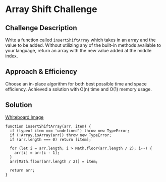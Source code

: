 # Array Shift Challenge

## Challenge Description
Write a function called `insertShiftArray` which takes in an array and the value to be added. Without utilizing any of the built-in methods available to your language, return an array with the new value added at the middle index.

## Approach & Efficiency

Choose an in-place algorithm for both best possible time and space efficiency. Achieved a solution with O(n) time and O(1) memory usage.

## Solution

[Whiteboard Image](assets/array_shift.jpeg)

~~~~
function insertShiftArray(arr, item) {
  if (typeof item === 'undefined') throw new TypeError;
  if (!Array.isArray(arr)) throw new TypeError;
  if (arr.length === 0) return [item];

  for (let i = arr.length; i > Math.floor(arr.length / 2); i--) {
    arr[i] = arr[i - 1];
  }
  arr[Math.floor(arr.length / 2)] = item;

  return arr;
}
~~~~